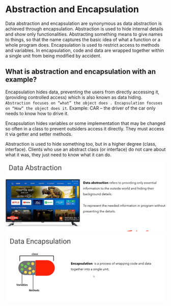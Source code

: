 # Abstraction and Encapsulation

Data abstraction and encapsulation are synonymous as data abstraction is achieved through encapsulation. Abstraction is used to hide internal details and show only functionalities. Abstracting something means to give names to things, so that the name captures the basic idea of what a function or a whole program does. Encapsulation is used to restrict access to methods and variables. In encapsulation, code and data are wrapped together within a single unit from being modified by accident.

## What is abstraction and encapsulation with an example?

Encapsulation hides data, preventing the users from directly accessing it, (providing controlled access) which is also known as data hiding. `Abstraction focuses on “what” the object does . Encapsulation focuses on “How” the object does it`. Example: CAR – the driver of the car only needs to know how to drive it.

Encapsulation hides variables or some implementation that may be changed so often in a class to prevent outsiders access it directly. They must access it via getter and setter methods.

Abstraction is used to hide something too, but in a higher degree (class, interface). Clients who use an abstract class (or interface) do not care about what it was, they just need to know what it can do.

![alt](DataAbstraction.png)
![alt](DataEncapsulation.png)

